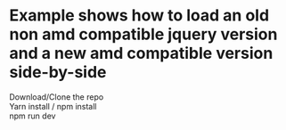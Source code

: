 # Example shows how to load an old non amd compatible jquery version and a new amd compatible version side-by-side

Download/Clone the repo <br>
Yarn install / npm install<br/>
npm run dev

